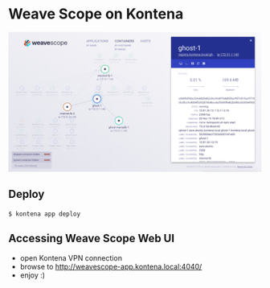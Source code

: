 # Weave Scope on Kontena

![weave scope](images/screenshot.png)

## Deploy

```
$ kontena app deploy
```

## Accessing Weave Scope Web UI

- open Kontena VPN connection
- browse to http://weavescope-app.kontena.local:4040/
- enjoy :)

